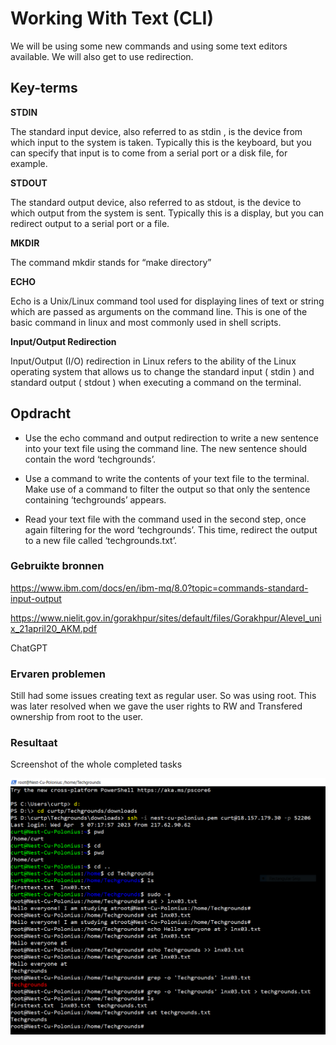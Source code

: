 # Working With Text (CLI)
We will be using some new commands and using some text editors available. We will also get to use redirection.

## Key-terms
**STDIN**

The standard input device, also referred to as stdin , is the device from which input to the system is taken. Typically this is the keyboard, but you can specify that input is to come from a serial port or a disk file, for example.

**STDOUT**

The standard output device, also referred to as stdout, is the device to which output from the system is sent. Typically this is a display, but you can redirect output to a serial port or a file.

**MKDIR**

The command mkdir stands for “make directory”

**ECHO**

Echo is a Unix/Linux command tool used for displaying lines of text or string which are passed as arguments on the command line. This is one of the basic command in linux and most commonly used in shell scripts.

**Input/Output Redirection**

Input/Output (I/O) redirection in Linux refers to the ability of the Linux operating system that allows us to change the standard input ( stdin ) and standard output ( stdout ) when executing a command on the terminal.

## Opdracht

- Use the echo command and output redirection to write a new sentence into your text file using the command line. The new sentence should contain the word ‘techgrounds’.


- Use a command to write the contents of your text file to the terminal. Make use of a command to filter the output so that only the sentence containing ‘techgrounds’ appears.


- Read your text file with the command used in the second step, once again filtering for the word ‘techgrounds’. This time, redirect the output to a new file called ‘techgrounds.txt’.

### Gebruikte bronnen
https://www.ibm.com/docs/en/ibm-mq/8.0?topic=commands-standard-input-output

https://www.nielit.gov.in/gorakhpur/sites/default/files/Gorakhpur/Alevel_unix_21april20_AKM.pdf

ChatGPT

### Ervaren problemen
Still had some issues creating text as regular user. So was using root. This was later resolved when we gave the user rights to RW and Transfered ownership from root to the user.

### Resultaat
Screenshot of the whole completed tasks

![Alt text](../00_includes/Week-1-Linux/LNX-03-Complete.PNG)